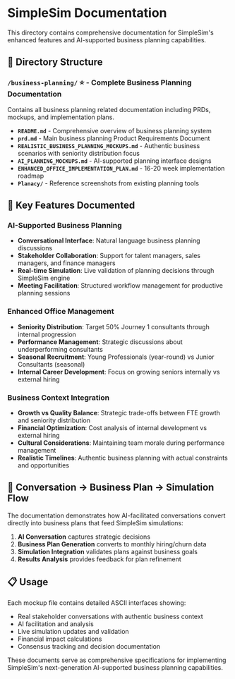 # SimpleSim Documentation

This directory contains comprehensive documentation for SimpleSim's enhanced features and AI-supported business planning capabilities.

## 📁 Directory Structure

### `/business-planning/` ⭐ - Complete Business Planning Documentation
Contains all business planning related documentation including PRDs, mockups, and implementation plans.

- **`README.md`** - Comprehensive overview of business planning system
- **`prd.md`** - Main business planning Product Requirements Document  
- **`REALISTIC_BUSINESS_PLANNING_MOCKUPS.md`** - Authentic business scenarios with seniority distribution focus
- **`AI_PLANNING_MOCKUPS.md`** - AI-supported planning interface designs
- **`ENHANCED_OFFICE_IMPLEMENTATION_PLAN.md`** - 16-20 week implementation roadmap
- **`Planacy/`** - Reference screenshots from existing planning tools

## 🎯 Key Features Documented

### AI-Supported Business Planning
- **Conversational Interface**: Natural language business planning discussions
- **Stakeholder Collaboration**: Support for talent managers, sales managers, and finance managers
- **Real-time Simulation**: Live validation of planning decisions through SimpleSim engine
- **Meeting Facilitation**: Structured workflow management for productive planning sessions

### Enhanced Office Management
- **Seniority Distribution**: Target 50% Journey 1 consultants through internal progression
- **Performance Management**: Strategic discussions about underperforming consultants
- **Seasonal Recruitment**: Young Professionals (year-round) vs Junior Consultants (seasonal)
- **Internal Career Development**: Focus on growing seniors internally vs external hiring

### Business Context Integration
- **Growth vs Quality Balance**: Strategic trade-offs between FTE growth and seniority distribution
- **Financial Optimization**: Cost analysis of internal development vs external hiring
- **Cultural Considerations**: Maintaining team morale during performance management
- **Realistic Timelines**: Authentic business planning with actual constraints and opportunities

## 🔄 Conversation → Business Plan → Simulation Flow

The documentation demonstrates how AI-facilitated conversations convert directly into business plans that feed SimpleSim simulations:

1. **AI Conversation** captures strategic decisions
2. **Business Plan Generation** converts to monthly hiring/churn data
3. **Simulation Integration** validates plans against business goals
4. **Results Analysis** provides feedback for plan refinement

## 📋 Usage

Each mockup file contains detailed ASCII interfaces showing:
- Real stakeholder conversations with authentic business context
- AI facilitation and analysis
- Live simulation updates and validation
- Financial impact calculations
- Consensus tracking and decision documentation

These documents serve as comprehensive specifications for implementing SimpleSim's next-generation AI-supported business planning capabilities.